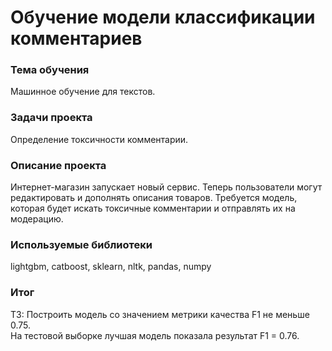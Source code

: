 # Обучение модели классификации комментариев

### Тема обучения
Машинное обучение для текстов.

### Задачи проекта
Определение токсичности комментарии.

### Описание проекта
Интернет-магазин запускает новый сервис. Теперь пользователи могут редактировать и дополнять описания товаров. Требуется модель, которая будет искать токсичные комментарии и отправлять их на модерацию.

### Используемые библиотеки
lightgbm, catboost, sklearn, nltk, pandas, numpy

### Итог
ТЗ: Построить модель со значением метрики качества F1 не меньше 0.75.  
На тестовой выборке лучшая модель показала результат F1 = 0.76.  
